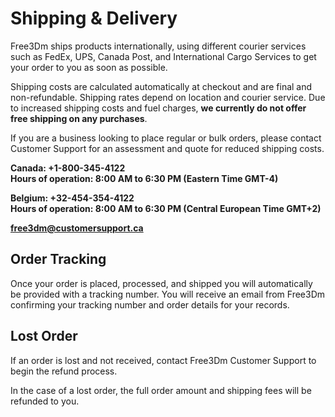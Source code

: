 ﻿# Shipping & Delivery
Free3Dm ships products internationally, using different courier services such as FedEx, UPS, Canada Post, and International Cargo Services to get your order to you as soon as possible.

Shipping costs are calculated automatically at checkout and are final and non-refundable. Shipping rates depend on location and courier service. Due to increased shipping costs and fuel charges, **we currently do not offer free shipping on any purchases**.

If you are a business looking to place regular or bulk orders, please contact Customer Support for an assessment and quote for reduced shipping costs.

**Canada: +1-800-345-4122  
Hours of operation: 8:00 AM to 6:30 PM (Eastern Time GMT-4)**

**Belgium: +32-454-354-4122  
Hours of operation: 8:00 AM to 6:30 PM (Central European Time GMT+2)**

[**free3dm@customersupport.ca**](mailto:free3dm@customersupport.ca)

## Order Tracking

Once your order is placed, processed, and shipped you will automatically be provided with a tracking number. You will receive an email from Free3Dm confirming your tracking number and order details for your records.

## Lost Order

If an order is lost and not received, contact Free3Dm Customer Support to begin the refund process.

In the case of a lost order, the full order amount and shipping fees will be refunded to you.
